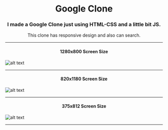 <h1 align="center">Google Clone</h1>
<h3 align="center">I made a Google Clone just using HTML-CSS and a little bit JS.</h3>
<p align="center">This clone has responsive design and also can search.</p>

---

<h4 align="center">1280x800 Screen Size</h4>

![alt text](https://raw.githubusercontent.com/thenesern/Google-Clone/master/images/1280x800/1.png)
           
---
           
<h4 align="center">820x1180 Screen Size</h4>

![alt text](https://raw.githubusercontent.com/thenesern/Google-Clone/master/images/820x1180/2.png)

---

<h4 align="center">375x812 Screen Size</h4>

![alt text](https://raw.githubusercontent.com/thenesern/Google-Clone/master/images/375x812/3.png)
           
----
